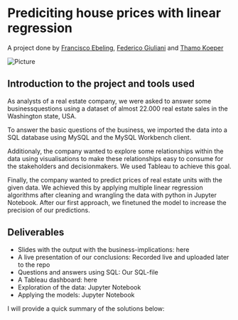 # Prediciting house prices with linear regression
A project done by [Francisco Ebeling](https://github.com/ebelingbarros), [Federico Giuliani](https://github.com/FedericoGi) and [Thamo Koeper](https://github.com/Caparisun)

![Picture](https://github.com/Caparisun/data_mid_bootcamp_project_regression/blob/master/Pictures/real-state-project.jpg)

## Introduction to the project and tools used

As analysts of a real estate company, we were asked to answer some businessquestions using a dataset of almost 22.000 real estate sales in the Washington state, USA.

To answer the basic questions of the business, we imported the data into a SQL database using MySQL and the MySQL Workbench client.

Additionaly, the company wanted to explore some relationships within the data using visualisations to make these relationships easy to consume for the stakeholders and decisionmakers. We used Tableau to achieve this goal.

Finally, the company wanted to predict prices of real estate units with the given data. 
We achieved this by applying multiple linear regression algorithms after cleaning and wrangling the data with python in Jupyter Notebook.
After our first approach, we finetuned the model to increase the precision of our predictions.

## Deliverables
- Slides with the output with the business-implications: here
- A live presentation of our conclusions: Recorded live and uploaded later to the repo
- Questions and answers using SQL: Our SQL-file
- A Tableau dashboard: here
- Exploration of the data: Jupyter Notebook
- Applying the models: Jupyter Notebook

I will provide a quick summary of the solutions below:
